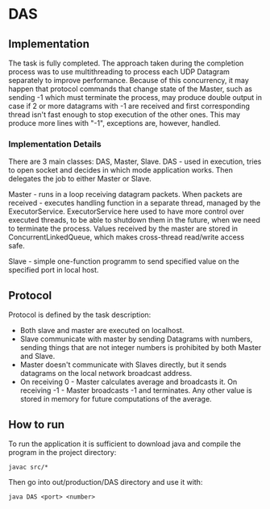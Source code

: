 # DAS
## Implementation 
The task is fully completed. The approach taken during the completion process was to use multithreading to process each UDP Datagram separately to improve performance. Because of this concurrency, it may happen that protocol commands that change state of the Master, such as sending -1 which must terminate the process, may produce double output in case if 2 or more datagrams with -1 are received and first corresponding thread isn't fast enough to stop execution of the other ones. This may produce more lines with "-1", exceptions are, however, handled.

### Implementation Details
There are 3 main classes: DAS, Master, Slave.
DAS - used in execution, tries to open socket and decides in which mode application works. Then delegates the job to either Master or Slave.

Master - runs in a loop receiving datagram packets. When packets are received - executes handling function in a separate thread, managed by the ExecutorService. ExecutorService here used to have more control over executed threads, to be able to shutdown them in the future, when we need to terminate the process. Values received by the master are stored in ConcurrentLinkedQueue, which makes cross-thread read/write access safe. 

Slave - simple one-function programm to send specified value on the specified port in local host.

## Protocol
Protocol is defined by the task description:
- Both slave and master are executed on localhost.
- Slave communicate with master by sending Datagrams with numbers, sending things that are not integer numbers is prohibited by both Master and Slave.
- Master doesn't communicate with Slaves directly, but it sends datagrams on the local network broadcast address. 
- On receiving 0 - Master calculates average and broadcasts it. On receiving -1 - Master broadcasts -1 and terminates. Any other value is stored in memory for future computations of the average.

## How to run
To run the application it is sufficient to download java and compile the program in the project directory:

```javac src/*```

Then go into out/production/DAS directory and use it with: 

```java DAS <port> <number>```


